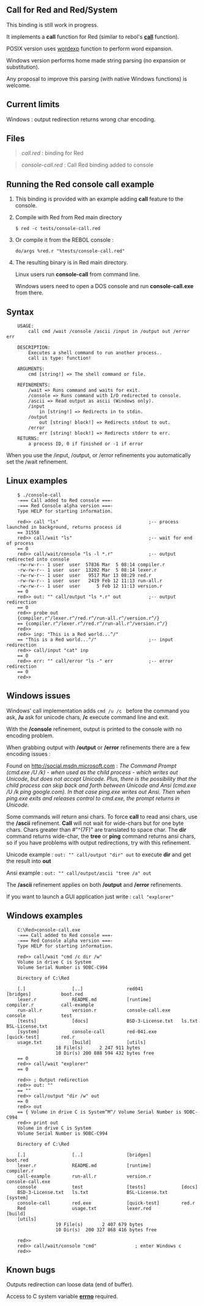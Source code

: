 Call for Red and Red/System
------------------------

This binding is still work in progress.

It implements a **call** function for Red (similar to rebol's **[call](http://rebol.com/docs/shell.html)** function).

POSIX version uses [wordexp](http://pubs.opengroup.org/onlinepubs/9699919799/functions/wordexp.html) function to perform word expansion.

Windows version performs home made string parsing (no expansion or substitution).

Any proposal to improve this parsing (with native Windows functions) is welcome.

Current limits
------------------------

Windows : output redirection returns wrong char encoding.

Files
------------------------

>*call.red* : binding for Red

>*console-call.red* : Call Red binding added to console

Running the Red console call example
------------------------

1. This binding is provided with an example adding **call** feature to the console.

1. Compile with Red from Red main directory

    `$ red -c tests/console-call.red`

1. Or compile it from the REBOL console :

    `do/args %red.r "%tests/console-call.red"`

1. The resulting binary is in Red main directory.

    Linux users run **console-call** from command line.

    Windows users need to open a DOS console and run **console-call.exe** from there.

Syntax
------------------------

		USAGE:
			call cmd /wait /console /ascii /input in /output out /error err

		DESCRIPTION:
			Executes a shell command to run another process..
			call is type: function!

		ARGUMENTS:
			cmd [string!] => The shell command or file.

		REFINEMENTS:
			/wait => Runs command and waits for exit.
			/console => Runs command with I/O redirected to console.
			/ascii => Read output as ascii (Windows only).
			/input
				in [string!] => Redirects in to stdin.
			/output
				out [string! block!] => Redirects stdout to out.
			/error
				err [string! block!] => Redirects stderr to err.
		RETURNS:
			a process ID, 0 if finished or -1 if error

When you use the /input, /output, or /error refinements you automatically set the /wait refinement.

Linux examples
------------------------

		$ ./console-call
		-=== Call added to Red console ===-
		-=== Red Console alpha version ===-
		Type HELP for starting information.

		red>> call "ls"                                 ;-- process launched in background, returns process id
		== 31558
		red>> call/wait "ls"                            ;-- wait for end of process
		== 0
		red>> call/wait/console "ls -l *.r"             ;-- output redirected into console
		-rw-rw-r-- 1 user  user  57836 Mar  5 08:14 compiler.r
		-rw-rw-r-- 1 user  user  13202 Mar  5 08:14 lexer.r
		-rw-rw-r-- 1 user  user   9517 Mar 13 08:29 red.r
		-rw-rw-r-- 1 user  user   2419 Feb 12 11:13 run-all.r
		-rw-rw-r-- 1 user  user      5 Feb 12 11:13 version.r
		== 0
		red>> out: "" call/output "ls *.r" out          ;-- output redirection
		== 0
		red>> probe out
		{compiler.r^/lexer.r^/red.r^/run-all.r^/version.r^/}
		== {compiler.r^/lexer.r^/red.r^/run-all.r^/version.r^/}
		red>>
		red>> inp: "This is a Red world...^/"
		== "This is a Red world...^/"                   ;-- input redirection
		red>> call/input "cat" inp
		== 0
		red>> err: "" call/error "ls -" err             ;-- error redirection
		== 0
		red>>


Windows issues
------------------------

Windows' call implementation adds `cmd /u /c ` before the command you ask, **/u** ask for unicode chars,
**/c** execute command line and exit.

With the **/console** refinement, output is printed to the console with no encoding problem.

When grabbing output with **/output** or **/error** refinements there are a few encoding issues :

Found on http://social.msdn.microsoft.com :
*The Command Prompt (cmd.exe /U /k) - when used as the child process - which writes out Unicode, but does not accept Unicode.
Plus, there is the possibility that the child process can skip back and forth between Unicode and Ansi (cmd.exe /U /k ping google.com).
In that case ping.exe writes out Ansi.  Then when ping.exe exits and releases control to cmd.exe, the prompt returns in Unicode.*

Some commands will return ansi chars. To force **call** to read ansi chars, use the
**/ascii** refinement. **Call** will not wait for wide-chars but for one byte chars.
Chars greater than #"^(7F)" are translated to space char.
The **dir** command returns wide-char, the **tree** or **ping** command returns ansi chars, so if you have problems with
output redirections, try with this refinement.

Unicode example : `out: "" call/output "dir" out` to execute **dir** and get the result into **out**

Ansi example    : `out: "" call/output/ascii "tree /a" out`

The **/ascii** refinement applies on both **/output** and **/error** refinements.

If you want to launch a GUI application just write : `call "explorer"`


Windows examples
------------------------

        C:\Red>console-call.exe
        -=== Call added to Red console ===-
        -=== Red Console alpha version ===-
        Type HELP for starting information.

        red>> call/wait "cmd /c dir /w"
        Volume in drive C is System
        Volume Serial Number is 9DBC-C994

        Directory of C:\Red

        [.]                 [..]                red041              [bridges]           boot.red
        lexer.r             README.md           [runtime]           compiler.r          call-example
        run-all.r           version.r           console-call.exe    console             test
        [tests]             [docs]              BSD-3-License.txt   ls.txt              BSL-License.txt
        [system]            console-call        red-041.exe         [quick-test]        red.r
        usage.txt           [build]             [utils]
                      18 File(s)      2 247 911 bytes
                      10 Dir(s) 200 888 594 432 bytes free
        == 0
        red>> call/wait "explorer"
        == 0

        red>> ; Output redirection
        red>> out: ""
        == ""
        red>> call/output "dir /w" out
        == 0
        red>> out
        == { Volume in drive C is System^M^/ Volume Serial Number is 9DBC-C994
        red>> print out
        Volume in drive C is System
        Volume Serial Number is 9DBC-C994

        Directory of C:\Red

        [.]                 [..]                [bridges]           boot.red
        lexer.r             README.md           [runtime]           compiler.r
        call-example        run-all.r           version.r           console-call.exe
        console             test                [tests]             [docs]
        BSD-3-License.txt   ls.txt              BSL-License.txt     [system]
        console-call        red.exe             [quick-test]        red.r
        Red                 usage.txt           lexer.red           [build]
        [utils]
                      19 File(s)       2 407 679 bytes
                      10 Dir(s)  200 327 868 416 bytes free

        red>>
        red>> call/wait/console "cmd"              ; enter Windows c
        red>>


Known bugs
------------------------

Outputs redirection can loose data (end of buffer).

Access to C system variable **[errno](http://en.wikipedia.org/wiki/Errno.h)** required.
